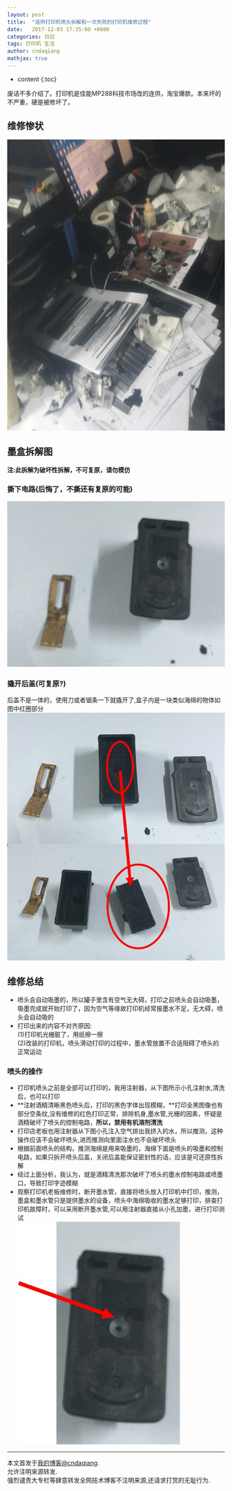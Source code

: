 ```yaml
---
layout: post
title:  "连供打印机喷头拆解和一次失败的打印机维修过程"
date:   2017-12-03 17:35:00 +0800
categories: 日记
tags: 打印机 生活
author: cndaqiang
mathjax: true
---
```

* content
{:toc}

废话不多介绍了。打印机是佳能MP288科技市场改的连供，淘宝爆款。本来坏的不严重，硬是被修坏了。




## 维修惨状
![](/uploads/2017/12/dayinji.jpg)
## 墨盒拆解图
**注:此拆解为破坏性拆解，不可复原，请勿模仿**
### 撕下电路(后悔了，不撕还有复原的可能)
![](/uploads/2017/12/dayinji2.jpg)
### 撬开后盖(可复原?)
后盖不是一体的，使用刀或者锯条一下就撬开了,盒子内是一块类似海绵的物体如图中红圈部分
![](/uploads/2017/12/dayinji3.jpg)

## 维修总结
- 喷头会自动吸墨的，所以罐子里含有空气无大碍，打印之前喷头会自动吸墨，吸墨完成就开始打印了，因为空气等缘故打印机经常报墨水不足，无大碍，喷头会自动吸的
- 打印出来的内容不对齐原因:<br>
(1)打印机光栅脏了，用纸擦一擦<br>
(2)改装的打印机，喷头滑动打印的过程中，墨水管放置不合适阻碍了喷头的正常运动

### 喷头的操作
- 打印机喷头之前是全部可以打印的，我用注射器，从下图所示小孔注射水,清洗后，也可以打印
- **注射酒精清晰黑色喷头后，打印的黑色字体出现模糊，**打印全黑图像也有部分空条纹,没有维修的红色打印正常，排除机身,墨水管,光栅的因素，怀疑是酒精破坏了喷头的控制电路，**所以，禁用有机溶剂清洗**
- 打印店老板也用注射器从下图小孔注入空气排出我挤入的水，所以推测，这种操作应该不会破坏喷头,进而推测向里面注水也不会破坏喷头
- 根据前面喷头的结构，推测海绵是用来吸墨的，海绵下面是喷头的吸墨和控制电路，如果只拆开喷头后盖，关闭后盖能保证密封性的话，应该是可还原性拆解
- 经过上面分析，我认为，就是酒精清洗那次破坏了喷头的墨水控制电路或喷墨口，导致打印字迹模糊
- 观察打印机老板维修时，断开墨水管，直接将喷头放入打印机中打印，推测，墨盒和墨水管只是提供墨水的设备，喷头中海绵吸收的墨水足够打印，排查打印机故障时，可以采用断开墨水管,可以用注射器直接从小孔加墨，进行打印测试<br>
![](/uploads/2017/12/dayinji4.jpg)






------
本文首发于[我的博客@cndaqiang](https://cndaqiang.github.io/).<br>
允许注明来源转发.<br>
强烈谴责大专栏等肆意转发全网技术博客不注明来源,还请求打赏的无耻行为.
